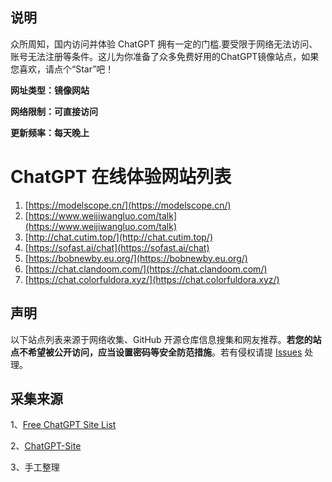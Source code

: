 ##  说明

众所周知，国内访问并体验 ChatGPT 拥有一定的门槛.要受限于网络无法访问、账号无法注册等条件。这儿为你准备了众多免费好用的ChatGPT镜像站点，如果您喜欢，请点个“Star”吧！

**网址类型：镜像网站**

**网络限制：可直接访问**

**更新频率：每天晚上**

# ChatGPT 在线体验网站列表
1. [https://modelscope.cn/](https://modelscope.cn/)
1. [https://www.weijiwangluo.com/talk](https://www.weijiwangluo.com/talk)
1. [http://chat.cutim.top/](http://chat.cutim.top/)
1. [https://sofast.ai/chat](https://sofast.ai/chat)
1. [https://bobnewby.eu.org/](https://bobnewby.eu.org/)
1. [https://chat.clandoom.com/](https://chat.clandoom.com/)
1. [https://chat.colorfuldora.xyz/](https://chat.colorfuldora.xyz/)



## 声明

以下站点列表来源于网络收集、GitHub 开源仓库信息搜集和网友推荐。**若您的站点不希望被公开访问，应当设置密码等安全防范措施**。若有侵权请提 [Issues](https://github.com/lzwme/chatgpt-sites/issues) 处理。

 
## 采集来源
1、[Free ChatGPT Site List](https://github.com/xx025/carrot#free-chatgpt-site-list)

2、[ChatGPT-Site](https://github.com/lzwme/chatgpt-sites)

3、手工整理

